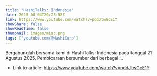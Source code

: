```yaml
---
title: "HashiTalks: Indonesia"
date: 2025-08-04T20:25:58Z
link: https://www.youtube.com/watch?v=pddJtwGcE1Y
showShare: false
showReadTime: false
thumbnail: images/misc.png
tags: ["youtube.com/@HashiCorp"]
---
```

Bergabunglah bersama kami di HashiTalks: Indonesia pada tanggal 21 Agustus 2025. Pembicaraan bersumber dari berbagai ...

- Link to article: https://www.youtube.com/watch?v=pddJtwGcE1Y